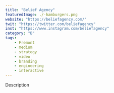 ```yaml
---
title: "Belief Agency"
featuredImage: ./-hamburgers.png
website: "https://beliefagency.com/"
twit: "https://twitter.com/beliefagency"
inst: "https://www.instagram.com/beliefagency"
category: "B"
tags:
    - Fremont
    - medium
    - strategy
    - video
    - branding
    - engineering
    - interactive
---
```


Description

